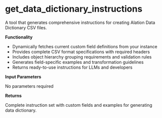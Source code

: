 # get_data_dictionary_instructions

A tool that generates comprehensive instructions for creating Alation Data Dictionary CSV files.

**Functionality**

- Dynamically fetches current custom field definitions from your instance
- Provides complete CSV format specifications with required headers
- Includes object hierarchy grouping requirements and validation rules
- Generates field-specific examples and transformation guidelines
- Returns ready-to-use instructions for LLMs and developers

**Input Parameters**

No parameters required

**Returns**

Complete instruction set with custom fields and examples for generating data dictionary.
